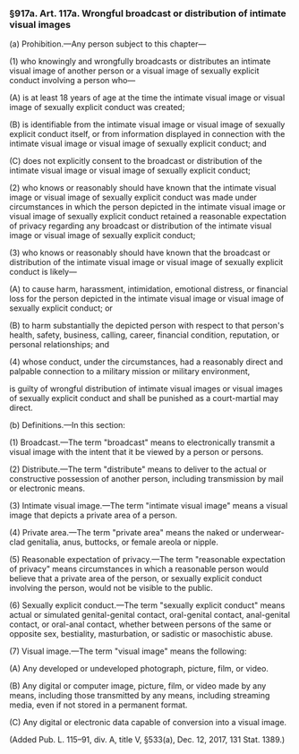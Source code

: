 ### §917a. Art. 117a. Wrongful broadcast or distribution of intimate visual images ###

(a) Prohibition.—Any person subject to this chapter—

(1) who knowingly and wrongfully broadcasts or distributes an intimate visual image of another person or a visual image of sexually explicit conduct involving a person who—

(A) is at least 18 years of age at the time the intimate visual image or visual image of sexually explicit conduct was created;

(B) is identifiable from the intimate visual image or visual image of sexually explicit conduct itself, or from information displayed in connection with the intimate visual image or visual image of sexually explicit conduct; and

(C) does not explicitly consent to the broadcast or distribution of the intimate visual image or visual image of sexually explicit conduct;

(2) who knows or reasonably should have known that the intimate visual image or visual image of sexually explicit conduct was made under circumstances in which the person depicted in the intimate visual image or visual image of sexually explicit conduct retained a reasonable expectation of privacy regarding any broadcast or distribution of the intimate visual image or visual image of sexually explicit conduct;

(3) who knows or reasonably should have known that the broadcast or distribution of the intimate visual image or visual image of sexually explicit conduct is likely—

(A) to cause harm, harassment, intimidation, emotional distress, or financial loss for the person depicted in the intimate visual image or visual image of sexually explicit conduct; or

(B) to harm substantially the depicted person with respect to that person's health, safety, business, calling, career, financial condition, reputation, or personal relationships; and

(4) whose conduct, under the circumstances, had a reasonably direct and palpable connection to a military mission or military environment,

is guilty of wrongful distribution of intimate visual images or visual images of sexually explicit conduct and shall be punished as a court-martial may direct.

(b) Definitions.—In this section:

(1) Broadcast.—The term "broadcast" means to electronically transmit a visual image with the intent that it be viewed by a person or persons.

(2) Distribute.—The term "distribute" means to deliver to the actual or constructive possession of another person, including transmission by mail or electronic means.

(3) Intimate visual image.—The term "intimate visual image" means a visual image that depicts a private area of a person.

(4) Private area.—The term "private area" means the naked or underwear-clad genitalia, anus, buttocks, or female areola or nipple.

(5) Reasonable expectation of privacy.—The term "reasonable expectation of privacy" means circumstances in which a reasonable person would believe that a private area of the person, or sexually explicit conduct involving the person, would not be visible to the public.

(6) Sexually explicit conduct.—The term "sexually explicit conduct" means actual or simulated genital-genital contact, oral-genital contact, anal-genital contact, or oral-anal contact, whether between persons of the same or opposite sex, bestiality, masturbation, or sadistic or masochistic abuse.

(7) Visual image.—The term "visual image" means the following:

(A) Any developed or undeveloped photograph, picture, film, or video.

(B) Any digital or computer image, picture, film, or video made by any means, including those transmitted by any means, including streaming media, even if not stored in a permanent format.

(C) Any digital or electronic data capable of conversion into a visual image.

(Added Pub. L. 115–91, div. A, title V, §533(a), Dec. 12, 2017, 131 Stat. 1389.)